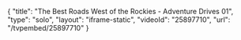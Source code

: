 {
    "title": "The Best Roads West of the Rockies - Adventure Drives 01",
    "type": "solo",
    "layout": "iframe-static",
    "videoId": "25897710",
    "url": "\/tvpembed\/25897710"
}